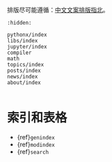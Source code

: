 ```{include} ../README.md
```

排版尽可能遵循：[中文文案排版指北](https://github.com/sparanoid/chinese-copywriting-guidelines)。

```{toctree}
:hidden:

pythonx/index
libs/index
jupyter/index
compiler
math
topics/index
posts/index
news/index
about/index
```

```{todolist}
```

# 索引和表格

* {ref}`genindex`
* {ref}`modindex`
* {ref}`search`
